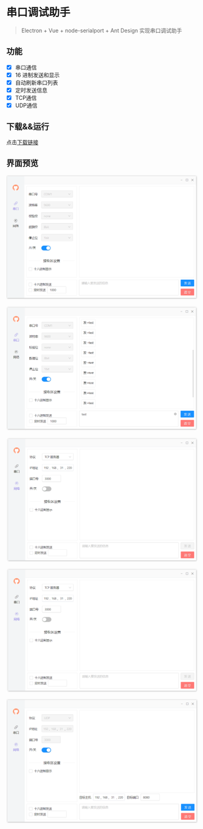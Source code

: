 # 串口调试助手

> Electron + Vue + node-serialport + Ant Design 实现串口调试助手

## 功能

- [x] 串口通信
- [x] 16 进制发送和显示
- [x] 自动刷新串口列表
- [x] 定时发送信息
- [x] TCP通信
- [x] UDP通信

## 下载&&运行

点击[下载链接](https://github.com/binkzhou/vue3_serial/releases)

## 界面预览

![image-20220123183755272](./images/20220619224729.png)

![image-20220123183916062](./images/20220619224349.png)

![image-20220123183916062](./images/20220628140513.png)

![image-20220123183916062](./images/20220628140513.png)

![image-20220123183916062](./images/20220628140530.png)
